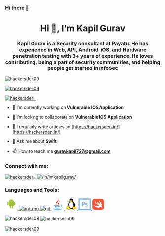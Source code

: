 ### Hi there 👋
<h1 align="center">Hi 👋, I'm Kapil Gurav</h1>
<h3 align="center">Kapil Gurav is a Security consultant at Payatu. He has experience in Web, API, Android, iOS, and Hardware penetration testing with 3+ years of experience. He loves contributing, being a part of security communities, and helping people get started in InfoSec</h3>

<p align="left"> <img src="https://komarev.com/ghpvc/?username=hackersden09&label=Profile%20views&color=0e75b6&style=flat" alt="hackersden09" /> </p>

<p align="left"> <a href="https://github.com/ryo-ma/github-profile-trophy"><img src="https://github-profile-trophy.vercel.app/?username=hackersden09" alt="hackersden09" /></a> </p>

<p align="left"> <a href="https://twitter.com/hackersden_" target="blank"><img src="https://img.shields.io/twitter/follow/hackersden_?logo=twitter&style=for-the-badge" alt="hackersden_" /></a> </p>

- 🔭 I’m currently working on **Vulnerable IOS Application**

- 👯 I’m looking to collaborate on **Vulnerable IOS Application**

- 📝 I regularly write articles on [https://hackersden.in/](https://hackersden.in/)

- 💬 Ask me about **Swift**

- 📫 How to reach me **guravkapil727@gmail.com**

<h3 align="left">Connect with me:</h3>
<p align="left">
<a href="https://twitter.com/hackersden_" target="blank"><img align="center" src="https://raw.githubusercontent.com/rahuldkjain/github-profile-readme-generator/master/src/images/icons/Social/twitter.svg" alt="hackersden_" height="30" width="40" /></a>
<a href="https://linkedin.com/in/imkapilgurav/" target="blank"><img align="center" src="https://raw.githubusercontent.com/rahuldkjain/github-profile-readme-generator/master/src/images/icons/Social/linked-in-alt.svg" alt="/in/imkapilgurav/" height="30" width="40" /></a>
</p>

<h3 align="left">Languages and Tools:</h3>
<p align="left"> <a href="https://developer.android.com" target="_blank" rel="noreferrer"> <img src="https://raw.githubusercontent.com/devicons/devicon/master/icons/android/android-original-wordmark.svg" alt="android" width="40" height="40"/> </a> <a href="https://www.arduino.cc/" target="_blank" rel="noreferrer"> <img src="https://cdn.worldvectorlogo.com/logos/arduino-1.svg" alt="arduino" width="40" height="40"/> </a> <a href="https://git-scm.com/" target="_blank" rel="noreferrer"> <img src="https://www.vectorlogo.zone/logos/git-scm/git-scm-icon.svg" alt="git" width="40" height="40"/> </a> <a href="https://www.java.com" target="_blank" rel="noreferrer"> <img src="https://raw.githubusercontent.com/devicons/devicon/master/icons/java/java-original.svg" alt="java" width="40" height="40"/> </a> <a href="https://www.linux.org/" target="_blank" rel="noreferrer"> <img src="https://raw.githubusercontent.com/devicons/devicon/master/icons/linux/linux-original.svg" alt="linux" width="40" height="40"/> </a> <a href="https://www.photoshop.com/en" target="_blank" rel="noreferrer"> <img src="https://raw.githubusercontent.com/devicons/devicon/master/icons/photoshop/photoshop-line.svg" alt="photoshop" width="40" height="40"/> </a> <a href="https://developer.apple.com/swift/" target="_blank" rel="noreferrer"> <img src="https://raw.githubusercontent.com/devicons/devicon/master/icons/swift/swift-original.svg" alt="swift" width="40" height="40"/> </a> </p>

<p><img align="left" src="https://github-readme-stats.vercel.app/api/top-langs?username=hackersden09&show_icons=true&locale=en&layout=compact" alt="hackersden09" /></p>

<p>&nbsp;<img align="center" src="https://github-readme-stats.vercel.app/api?username=hackersden09&show_icons=true&locale=en" alt="hackersden09" /></p>

<p><img align="center" src="https://github-readme-streak-stats.herokuapp.com/?user=hackersden09&" alt="hackersden09" /></p>

